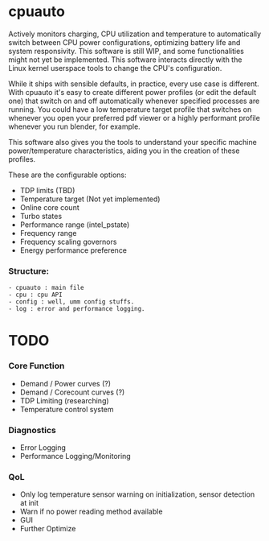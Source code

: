 # cpuauto

Actively monitors charging, CPU utilization and temperature to automatically switch between CPU power configurations, optimizing battery life and system responsivity. This software is still WIP, and some functionalities might not yet be implemented. This software interacts directly with the Linux kernel userspace tools to change the CPU's configuration.

While it ships with sensible defaults, in practice, every use case is different. With cpuauto it's easy to create different power profiles (or edit the default one) that switch on and off automatically whenever specified processes are running. You could have a low temperature target profile that switches on whenever you open your preferred pdf viewer or a highly performant profile whenever you run blender, for example.

This software also gives you the tools to understand your specific machine power/temperature characteristics, aiding you in the creation of these profiles.

These are the configurable options:
- TDP limits (TBD)
- Temperature target (Not yet implemented)
- Online core count
- Turbo states
- Performance range (intel_pstate)
- Frequency range
- Frequency scaling governors
- Energy performance preference


### Structure:
    - cpuauto : main file
    - cpu : cpu API
    - config : well, umm config stuffs.
    - log : error and performance logging.

# TODO

### Core Function
- Demand / Power curves (?)
- Demand / Corecount curves (?)
- TDP Limiting (researching)
- Temperature control system

### Diagnostics
- Error Logging
- Performance Logging/Monitoring

### QoL
- Only log temperature sensor warning on initialization, sensor detection at init
- Warn if no power reading method available
- GUI
- Further Optimize

